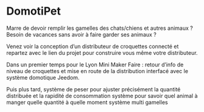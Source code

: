 # DomotiPet
Marre de devoir remplir les gamelles des chats/chiens et autres animaux ?
Besoin de vacances sans avoir à faire garder ses animaux ?

Venez voir la conception d’un distributeur de croquettes connecté 
et repartez avec le lien du projet pour construire vous même votre distributeur.

Dans un premier temps pour le Lyon Mini Maker Faire :
retour d’info de niveau de croquettes et mise en route de la distribution interfacé avec le système domotique Jeedom.

Puis plus tard, 
système de peser pour ajuster précisément la quantité distribuée et la rapidité de consommation
système pour savoir quel animal à manger quelle quantité à quelle moment
système multi gamelles

